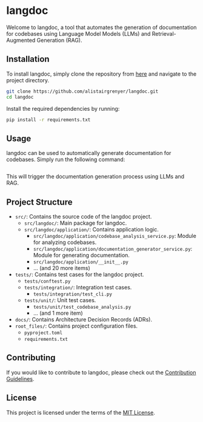 # langdoc

Welcome to langdoc, a tool that automates the generation of documentation for codebases using Language Model Models (LLMs) and Retrieval-Augmented Generation (RAG).

## Installation

To install langdoc, simply clone the repository from [here](https://github.com/alistairgrenyer/langdoc) and navigate to the project directory.

```bash
git clone https://github.com/alistairgrenyer/langdoc.git
cd langdoc
```

Install the required dependencies by running:

```bash
pip install -r requirements.txt
```

## Usage

langdoc can be used to automatically generate documentation for codebases. Simply run the following command:

```langdoc readme
```

This will trigger the documentation generation process using LLMs and RAG.

## Project Structure

- `src/`: Contains the source code of the langdoc project.
  - `src/langdoc/`: Main package for langdoc.
  - `src/langdoc/application/`: Contains application logic.
    - `src/langdoc/application/codebase_analysis_service.py`: Module for analyzing codebases.
    - `src/langdoc/application/documentation_generator_service.py`: Module for generating documentation.
    - `src/langdoc/application/__init__.py`
    - ... (and 20 more items)
- `tests/`: Contains test cases for the langdoc project.
  - `tests/conftest.py`
  - `tests/integration/`: Integration test cases.
    - `tests/integration/test_cli.py`
  - `tests/unit/`: Unit test cases.
    - `tests/unit/test_codebase_analysis.py`
    - ... (and 1 more item)
- `docs/`: Contains Architecture Decision Records (ADRs).
- `root_files/`: Contains project configuration files.
  - `pyproject.toml`
  - `requirements.txt`

## Contributing

If you would like to contribute to langdoc, please check out the [Contribution Guidelines](CONTRIBUTING.md).

## License

This project is licensed under the terms of the [MIT License](LICENSE).